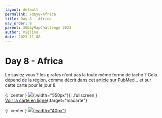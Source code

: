 ```yaml
---
layout: default
permalink: /day8-Africa
title: Day 8 - Africa
nav_order: 8
parent: 30DayMapChallenge 2023
author: Viglino
date: 2023-11-08
---
```

# Day 8 - Africa

Le saviez vous ? les girafes n'ont pas la toute même forme de tache ? Cela dépend de la région, comme décrit dans cet [article sur PubMed](https://pubmed.ncbi.nlm.nih.gov/18154651/)... et sur cette carte pour le jour 8.

{: .center }
![](https://pbs.twimg.com/media/F-ZKwltWUAAPQXo?format=jpg&name=medium){:width="550px"}{: .fullscreen }    
[Voir la carte en ligne](https://macarte.ign.fr/carte/MCahxh/Giraffe-pattern){:target="macarte"}

{: .center }
[![](https://upload.wikimedia.org/wikipedia/commons/5/5a/X_icon_2.svg){:width="40px"}](https://twitter.com/jmviglino/status/1722146120799854920)
